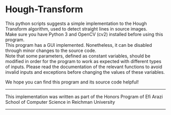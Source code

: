 # Hough-Transform
This python scripts suggests a simple implementation to the Hough Transform algorithm, used to detect straight lines in source images.  
Make sure you have Python 3 and OpenCV (cv2) installed before using this program.  
This program has a GUI implemented. Nonetheless, it can be disabled through minor changes to the source code.  
Note that some parameters, defined as constant variables, should be modified in order for the program to work as expected with different types of inputs. Please read the documentation of the relevant functions to avoid invalid inputs and exceptions before changing the values of these variables.  

We hope you can find this program and its source code helpful!

**************************************************************
This implementation was written as part of the Honors Program of Efi Arazi School of Computer Science in Reichman University
**************************************************************